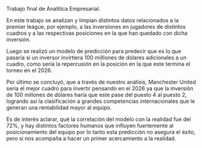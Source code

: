 

Trabajo final de Analitica Empresarial. 

En este trabajo se analizan y limpian distintos datos relacionados a la premier league, por ejemplo, a las inversiones en jugadores de distintos cuadros y a las respectivas posiciones en la que han quedado con dicha inversión.

Luego se realizó un modelo de predicción para predecir que es lo que pasaría si un inversor invirtiera 100 milllones de dólares adicionales a un cuadro, como sería la repercusión en la posición en la que este termina el torneo en el 2026.

Por último se concluyó, que a través de nuestro análisis, Manchester United sería el mejor cuadro para invertir pensando en el 2026 ya que la inversión de 100 millones de dólares haría que este pase del puesto 4 al puesto 2, logrando así la clasificación a grandes competencias internacionales que le generan una rentabilidad mayor al equipo.

Es de interés aclarar, qué la correlación del modelo con la realidad fue del 72%, y hay distintos factores humanos que influyen fuertemente al posicionamiento del equipo por lo tanto esta predicción no asegura el éxito, pero si nos acompaña a hacer un primer acercamiento a la realidad.
